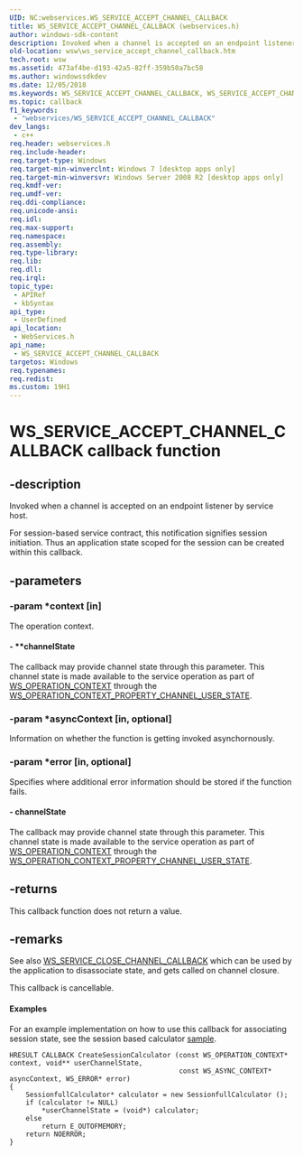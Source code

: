 ```yaml
---
UID: NC:webservices.WS_SERVICE_ACCEPT_CHANNEL_CALLBACK
title: WS_SERVICE_ACCEPT_CHANNEL_CALLBACK (webservices.h)
author: windows-sdk-content
description: Invoked when a channel is accepted on an endpoint listener by service host.
old-location: wsw\ws_service_accept_channel_callback.htm
tech.root: wsw
ms.assetid: 473af4be-d193-42a5-82ff-359b50a7bc58
ms.author: windowssdkdev
ms.date: 12/05/2018
ms.keywords: WS_SERVICE_ACCEPT_CHANNEL_CALLBACK, WS_SERVICE_ACCEPT_CHANNEL_CALLBACK callback, WS_SERVICE_ACCEPT_CHANNEL_CALLBACK callback function [Web Services for Windows], webservices/WS_SERVICE_ACCEPT_CHANNEL_CALLBACK, wsw.ws_service_accept_channel_callback
ms.topic: callback
f1_keywords: 
 - "webservices/WS_SERVICE_ACCEPT_CHANNEL_CALLBACK"
dev_langs:
 - c++
req.header: webservices.h
req.include-header: 
req.target-type: Windows
req.target-min-winverclnt: Windows 7 [desktop apps only]
req.target-min-winversvr: Windows Server 2008 R2 [desktop apps only]
req.kmdf-ver: 
req.umdf-ver: 
req.ddi-compliance: 
req.unicode-ansi: 
req.idl: 
req.max-support: 
req.namespace: 
req.assembly: 
req.type-library: 
req.lib: 
req.dll: 
req.irql: 
topic_type:
 - APIRef
 - kbSyntax
api_type:
 - UserDefined
api_location:
 - WebServices.h
api_name:
 - WS_SERVICE_ACCEPT_CHANNEL_CALLBACK
targetos: Windows
req.typenames: 
req.redist: 
ms.custom: 19H1
---
```


# WS_SERVICE_ACCEPT_CHANNEL_CALLBACK callback function


## -description


Invoked when a channel is accepted on an endpoint 
                listener by service host.
            

For session-based service contract, this notification signifies session initiation. 
                Thus an application state scoped for the session can be created within this callback. 
            


## -parameters




### -param *context [in]

The operation context.
                


#### - **channelState

The callback may provide channel state through this parameter. This channel state is
                    made available to the service operation as part of <a href="https://docs.microsoft.com/windows/desktop/wsw/ws-operation-context">WS_OPERATION_CONTEXT</a> through
                    the <a href="https://docs.microsoft.com/windows/desktop/api/webservices/ne-webservices-ws_operation_context_property_id">WS_OPERATION_CONTEXT_PROPERTY_CHANNEL_USER_STATE</a>.
                


### -param *asyncContext [in, optional]

Information on whether the function is getting invoked asynchornously.


### -param *error [in, optional]

Specifies where additional error information should be stored if the function fails.
                


#### - channelState

The callback may provide channel state through this parameter. This channel state is
                    made available to the service operation as part of <a href="https://docs.microsoft.com/windows/desktop/wsw/ws-operation-context">WS_OPERATION_CONTEXT</a> through
                    the <a href="https://docs.microsoft.com/windows/desktop/api/webservices/ne-webservices-ws_operation_context_property_id">WS_OPERATION_CONTEXT_PROPERTY_CHANNEL_USER_STATE</a>.
                


## -returns



This callback function does not return a value.




## -remarks



See also <a href="https://docs.microsoft.com/windows/desktop/api/webservices/nc-webservices-ws_service_close_channel_callback">WS_SERVICE_CLOSE_CHANNEL_CALLBACK</a> which can be used by the application to disassociate state,
                and gets called on channel closure.
            

This callback is cancellable.
            


#### Examples

For an example implementation on how to use this callback for associating session state, see the session based calculator <a href="https://docs.microsoft.com/windows/desktop/wsw/sessionfullcalculatorserviceexample">sample</a>.
            

<div class="code"></div>
<pre class="syntax" xml:space="preserve"><code>HRESULT CALLBACK CreateSessionCalculator (const WS_OPERATION_CONTEXT* context, void** userChannelState,
                                          const WS_ASYNC_CONTEXT* asyncContext, WS_ERROR* error)
{
    SessionfullCalculator* calculator = new SessionfullCalculator ();
    if (calculator != NULL)
        *userChannelState = (void*) calculator;
    else
        return E_OUTOFMEMORY;
    return NOERROR;
}</code></pre>


